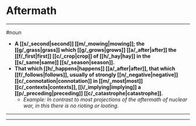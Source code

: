 # Aftermath
---
#noun
- **A [[s/_second|second]] [[m/_mowing|mowing]]; the [[g/_grass|grass]] which [[g/_grows|grows]] [[a/_after|after]] the [[f/_first|first]] [[c/_crop|crop]] of [[h/_hay|hay]] in the [[s/_same|same]] [[s/_season|season]].**
- **That which [[h/_happens|happens]] [[a/_after|after]], that which [[f/_follows|follows]], usually of strongly [[n/_negative|negative]] [[c/_connotation|connotation]] in [[m/_most|most]] [[c/_contexts|contexts]], [[i/_implying|implying]] a [[p/_preceding|preceding]] [[c/_catastrophe|catastrophe]].**
	- _Example: In contrast to most projections of the aftermath of nuclear war, in this there is no rioting or looting._
---
---
